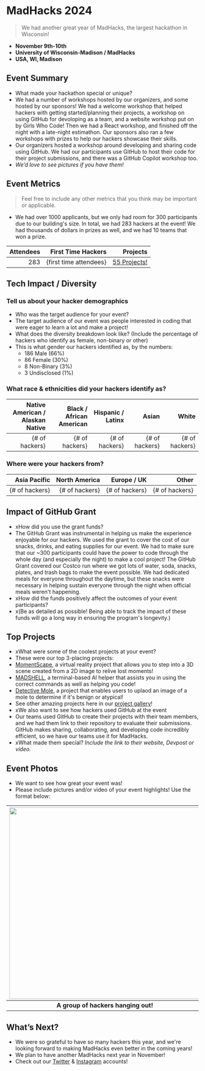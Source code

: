 
# MadHacks 2024
> We had another great year of MadHacks, the largest hackathon in Wisconsin! <br>
 - **November 9th-10th** 
 - **University of Wisconsin-Madison / MadHacks**
 - **USA, WI, Madison**  

## Event Summary

- What made your hackathon special or unique? <br> 
- We had a number of workshops hosted by our organizers, and some hosted by our sponsors! We had a welcome workshop that helped hackers with getting started/planning their
projects, a workshop on using GitHub for devoloping as a team, and a website workshop put on by Girls Who Code! Then we had a React workshop,
and finished off the night with a late-night estimathon. Our sponsors also ran a few workshops with prizes to help our hackers showcase their skills.
- Our organizers hosted a workshop around developing and sharing code using GitHub. We had our participants use GitHub to host their code for their project submissions, and there was a GitHub Copilot workshop too.
- *We’d love to see pictures if you have them!* <br>

## Event Metrics 
> Feel free to include any other metrics that you think may be important or applicable.
- We had over 1000 applicants, but we only had room for 300 participants due to our building's size. In total, we had 283 hackers at the event! We had thousands of dollars in prizes as well, and we had 10 teams that won a prize.

| Attendees |First Time Hackers| Projects|
|---------------:|--------------:|------------:|
|283|{first time attendees}|[55 Projects!](https://madhacks.devpost.com/project-gallery)| 

## Tech Impact / Diversity 

### Tell us about your hacker demographics
 - Who was the target audience for your event? <br>
 - The target audience of our event was people interested in coding that were eager to learn a lot and make a project!
 - What does the diversity breakdown look like? (Include the percentage of hackers who identify as female, non-binary or other) <br>
 - This is what gender our hackers identified as, by the numbers:
   - 186 Male (66%)
   - 86 Female (30%)
   - 8 Non-Binary (3%)
   - 3 Undisclosed (1%)

### What race & ethnicities did your hackers identify as?
| Native American / <br> Alaskan Native | Black / <br> African American | Hispanic / <br> Latinx | Asian | White |
|---------------:|--------------:|------------:|---------:|--------:|
|{# of hackers}|{# of hackers}|{# of hackers}|{# of hackers}|{# of hackers}|


### Where were your hackers from?
| Asia Pacific | North America | Europe / UK | Other |
|---------------:|--------------:|------------:|---------:|
|{# of hackers}|{# of hackers}|{# of hackers}|{# of hackers}|

## Impact of GitHub Grant
- xHow did you use the grant funds? <br>
- The GitHub Grant was instrumental in helping us make the experience enjoyable for our hackers. We used the grant to cover the cost of our snacks, drinks, and eating supplies for our event. We had to make sure that our ~300 participants could have the power to code through the whole day (and especially the night) to make a cool project! The GitHub Grant covered our Costco run where we got lots of water, soda, snacks, plates, and trash bags to make the event possible. We had dedicated meals for everyone throughout the daytime, but these snacks were necessary in helping sustain everyone through the night when official meals weren't happening. 
- xHow did the funds positively affect the outcomes of your event participants? <br>
- x(Be as detailed as possible! Being able to track the impact of these funds will go a long way in ensuring the program's longevity.) 

## Top Projects

- xWhat were some of the coolest projects at your event? <br>
- These were our top 3-placing projects:
- [MomentScape](https://devpost.com/software/memoryscape-iaj7yz), a virtual reality project that allows you to step into a 3D scene created from a 2D image to relive lost moments!
- [MADSHELL](https://devpost.com/software/madshell), a terminal-based AI helper that assists you in using the correct commands as well as helping you code!
- [Detective Mole](https://devpost.com/software/detective-mole), a project that enables users to uplaod an image of a mole to determine if it's benign or atypical!
- See other amazing projects here in our [project gallery](https://madhacks.devpost.com/project-gallery)!   
- xWe also want to see how hackers used GitHub at the event <br>
- Our teams used GitHub to create their projects with their team members, and we had them link to their repository to evaluate their submissions. GitHub makes sharing, collaborating, and developing code incredibly efficient, so we have our teams use it for MadHacks.
- xWhat made them special? _Include the link to their website, Devpost or video._

## Event Photos

- We want to see how great your event was! <br>
- Please include pictures and/or video of your event highlights! Use the format below: 

| <img src="https://i1.wp.com/tecknoworks.com/wp-content/uploads/2020/01/hackathon-1.png" width="500" height="auto"> |
|:--:|
| <b> A group of hackers hanging out! </b>|

## What’s Next?
- We were so grateful to have so many hackers this year, and we're looking forward to making MadHacks even better in the coming years! <br>
- We plan to have another MadHacks next year in November! <br>
- Check out our [Twitter](https://twitter.com/MadHacksUW) & [Instagram](https://instagram.com/MadHacksUW) accounts!  
